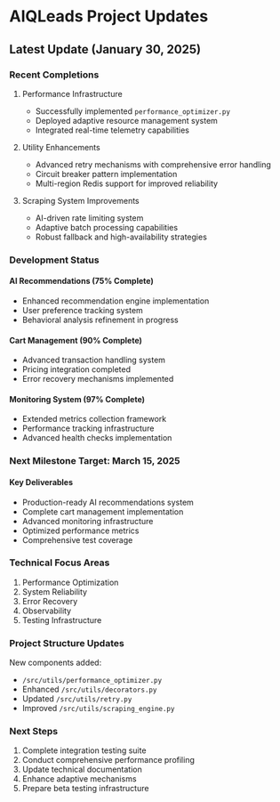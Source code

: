 # AIQLeads Project Updates

## Latest Update (January 30, 2025)

### Recent Completions
1. Performance Infrastructure
   - Successfully implemented `performance_optimizer.py`
   - Deployed adaptive resource management system
   - Integrated real-time telemetry capabilities

2. Utility Enhancements
   - Advanced retry mechanisms with comprehensive error handling
   - Circuit breaker pattern implementation
   - Multi-region Redis support for improved reliability

3. Scraping System Improvements
   - AI-driven rate limiting system
   - Adaptive batch processing capabilities
   - Robust fallback and high-availability strategies

### Development Status

#### AI Recommendations (75% Complete)
- Enhanced recommendation engine implementation
- User preference tracking system
- Behavioral analysis refinement in progress

#### Cart Management (90% Complete)
- Advanced transaction handling system
- Pricing integration completed
- Error recovery mechanisms implemented

#### Monitoring System (97% Complete)
- Extended metrics collection framework
- Performance tracking infrastructure
- Advanced health checks implementation

### Next Milestone Target: March 15, 2025

#### Key Deliverables
- Production-ready AI recommendations system
- Complete cart management implementation
- Advanced monitoring infrastructure
- Optimized performance metrics
- Comprehensive test coverage

### Technical Focus Areas
1. Performance Optimization
2. System Reliability
3. Error Recovery
4. Observability
5. Testing Infrastructure

### Project Structure Updates
New components added:
- `/src/utils/performance_optimizer.py`
- Enhanced `/src/utils/decorators.py`
- Updated `/src/utils/retry.py`
- Improved `/src/utils/scraping_engine.py`

### Next Steps
1. Complete integration testing suite
2. Conduct comprehensive performance profiling
3. Update technical documentation
4. Enhance adaptive mechanisms
5. Prepare beta testing infrastructure